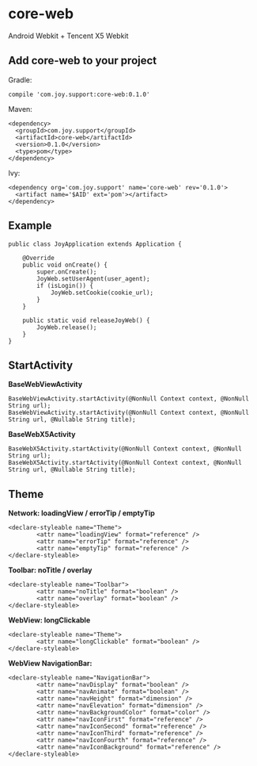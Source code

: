 
# core-web

Android Webkit + Tencent X5 Webkit

## Add core-web to your project

Gradle:

```
compile 'com.joy.support:core-web:0.1.0'
```

Maven:

```
<dependency>
  <groupId>com.joy.support</groupId>
  <artifactId>core-web</artifactId>
  <version>0.1.0</version>
  <type>pom</type>
</dependency>
```

Ivy:

```
<dependency org='com.joy.support' name='core-web' rev='0.1.0'>
  <artifact name='$AID' ext='pom'></artifact>
</dependency>
```

## Example

```
public class JoyApplication extends Application {

    @Override
    public void onCreate() {
        super.onCreate();
        JoyWeb.setUserAgent(user_agent);
        if (isLogin()) {
            JoyWeb.setCookie(cookie_url);
        }
    }

    public static void releaseJoyWeb() {
        JoyWeb.release();
    }
}
```

## StartActivity

**BaseWebViewActivity**

```
BaseWebViewActivity.startActivity(@NonNull Context context, @NonNull String url);
BaseWebViewActivity.startActivity(@NonNull Context context, @NonNull String url, @Nullable String title);
```

**BaseWebX5Activity**

```
BaseWebX5Activity.startActivity(@NonNull Context context, @NonNull String url);
BaseWebX5Activity.startActivity(@NonNull Context context, @NonNull String url, @Nullable String title);
```

## Theme

**Network: loadingView / errorTip / emptyTip**

```
<declare-styleable name="Theme">
        <attr name="loadingView" format="reference" />
        <attr name="errorTip" format="reference" />
        <attr name="emptyTip" format="reference" />
</declare-styleable>
```

**Toolbar: noTitle / overlay**

```
<declare-styleable name="Toolbar">
        <attr name="noTitle" format="boolean" />
        <attr name="overlay" format="boolean" />
</declare-styleable>
```

**WebView: longClickable**

```
<declare-styleable name="Theme">
        <attr name="longClickable" format="boolean" />
</declare-styleable>
```

**WebView NavigationBar:**

```
<declare-styleable name="NavigationBar">
        <attr name="navDisplay" format="boolean" />
        <attr name="navAnimate" format="boolean" />
        <attr name="navHeight" format="dimension" />
        <attr name="navElevation" format="dimension" />
        <attr name="navBackgroundColor" format="color" />
        <attr name="navIconFirst" format="reference" />
        <attr name="navIconSecond" format="reference" />
        <attr name="navIconThird" format="reference" />
        <attr name="navIconFourth" format="reference" />
        <attr name="navIconBackground" format="reference" />
</declare-styleable>
```
